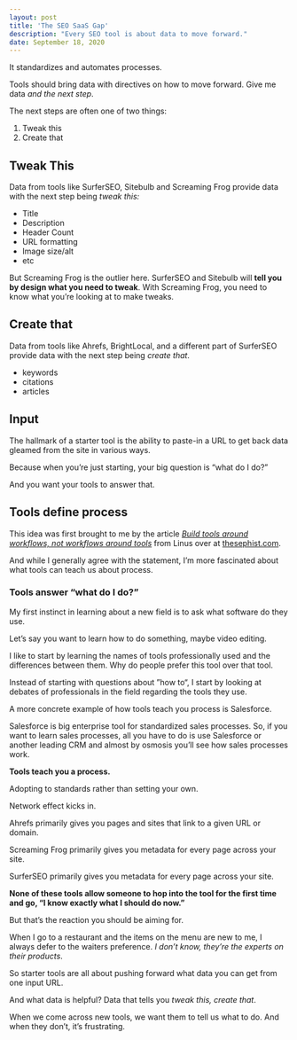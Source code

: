 ```yaml
---
layout: post
title: 'The SEO SaaS Gap'
description: "Every SEO tool is about data to move forward."
date: September 18, 2020
---
```


It standardizes and automates processes.

Tools should bring data with directives on how to move forward. Give me data *and the next step*.

The next steps are often one of two things:
1. Tweak this
2. Create that

## Tweak This
Data from tools like SurferSEO, Sitebulb and Screaming Frog provide data with the next step being *tweak this:*
- Title
- Description
- Header Count
- URL formatting
- Image size/alt
- etc

But Screaming Frog is the outlier here. SurferSEO and Sitebulb will **tell you by design what you need to tweak**. With Screaming Frog, you need to know what you’re looking at to make tweaks.

## Create that
Data from tools like Ahrefs, BrightLocal, and a different part of SurferSEO provide data with the next step being *create that*.
- keywords
- citations
- articles

## Input
The hallmark of a starter tool is the ability to paste-in a URL to get back data gleamed from the site in various ways.

Because when you’re just starting, your big question is “what do I do?”

And you want your tools to answer that.

## Tools define process
This idea was first brought to me by the article *[Build tools around workflows, not workflows around tools](https://thesephist.com/posts/tools/)* from Linus over at  [thesephist.com](https://thesephist.com/).

And while I generally agree with the statement, I’m more fascinated about what tools can teach us about process.

### Tools answer “what do I do?”
My first instinct in learning about a new field is to ask what software do they use.

Let’s say you want to learn how to do something, maybe video editing.

I like to start by learning the names of tools professionally used and the differences between them. Why do people prefer this tool over that tool.

Instead of starting with questions about ”how to“, I start by looking at debates of professionals in the field regarding the tools they use.

A more concrete example of how tools teach you process is Salesforce.

Salesforce is big enterprise tool for standardized sales processes. So, if you want to learn sales processes, all you have to do is use Salesforce or another leading CRM and almost by osmosis you’ll see how sales processes work.

**Tools teach you a process.**

Adopting to standards rather than setting your own.

Network effect kicks in.

Ahrefs primarily gives you pages and sites that link to a given URL or domain.

Screaming Frog primarily gives you metadata for every page across your site.

SurferSEO primarily gives you metadata for every page across your site.

**None of these tools allow someone to hop into the tool for the first time and go, “I know exactly what I should do now.”**

But that’s the reaction you should be aiming for.

When I go to a restaurant and the items on the menu are new to me, I always defer to the waiters preference. *I don’t know, they’re the experts on their products*.

So starter tools are all about pushing forward what data you can get from one input URL.

And what data is helpful? Data that tells you *tweak this, create that*.

When we come across new tools, we want them to tell us what to do. And when they don’t, it’s frustrating.